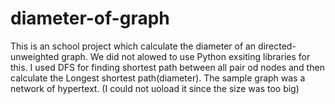 # diameter-of-graph
This is an school project which calculate the diameter of an directed-unweighted graph. 
We did not alowed to use Python exsiting libraries for this.
I used DFS for finding shortest path between all pair od nodes and then calculate the Longest shortest path(diameter).
The sample graph was a network of hypertext. (I could not uoload it since the size was too big)
